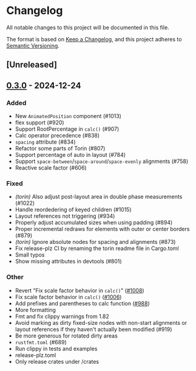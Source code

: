# Changelog

All notable changes to this project will be documented in this file.

The format is based on [Keep a Changelog](https://keepachangelog.com/en/1.0.0/),
and this project adheres to [Semantic Versioning](https://semver.org/spec/v2.0.0.html).

## [Unreleased]

## [0.3.0](https://github.com/marc2332/freya/compare/torin-v0.2.0...torin-v0.3.0) - 2024-12-24

### Added

- New `AnimatedPosition` component (#1013)
- flex support (#920)
- Support RootPercentage in `calc()` (#907)
- Calc operator precedence (#838)
- `spacing` attribute (#834)
- Refactor some parts of Torin (#807)
- Support percentage of auto in layout (#784)
- Support `space-between`/`space-around`/`space-evenly` alignments (#758)
- Reactive scale factor (#606)

### Fixed

- *(torin)* Also adjust post-layout area in double phase measurements (#1022)
- Handle reordedering of keyed children (#1015)
- Layout references not triggering (#934)
- Properly adjust accumulated sizes when using padding (#894)
- Proper incremental redraws for elements with outer or center borders (#879)
- *(torin)* Ignore absolute nodes for spacing and alignments (#873)
- Fix release-plz CI by renaming the torin readme file in Cargo.toml
- Small typos
- Show missing attributes in devtools (#801)

### Other

- Revert "Fix scale factor behavior in `calc()`" ([#1008](https://github.com/marc2332/freya/pull/1008))
- Fix scale factor behavior in `calc()` ([#1006](https://github.com/marc2332/freya/pull/1006))
- Add prefixes and parentheses to calc function ([#988](https://github.com/marc2332/freya/pull/988))
- More formatting
- Fmt and fix clippy warnings from 1.82
- Avoid marking as dirty fixed-size nodes with non-start alignments or layout references if they haven't actually been modified (#919)
- Be more generous for rotated dirty areas
- `rustfmt.toml` (#689)
- Run clippy in tests and examples
- release-plz.toml
- Only release crates under /crates
